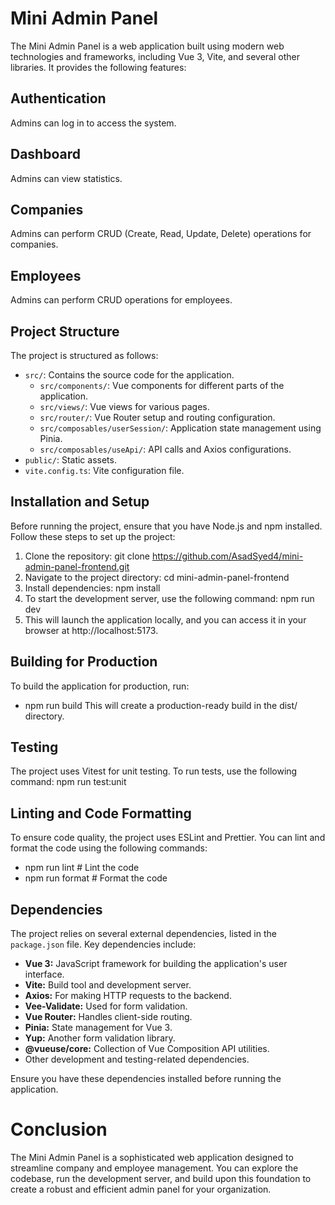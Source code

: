 # Mini Admin Panel
The Mini Admin Panel is a web application built using modern web technologies and frameworks, including Vue 3, Vite, and several other libraries. It provides the following features:

## Authentication
Admins can log in to access the system.

## Dashboard
Admins can view statistics.

## Companies
Admins can perform CRUD (Create, Read, Update, Delete) operations for companies.

## Employees
Admins can perform CRUD operations for employees.

## Project Structure
The project is structured as follows:

- `src/`: Contains the source code for the application.
  - `src/components/`: Vue components for different parts of the application.
  - `src/views/`: Vue views for various pages.
  - `src/router/`: Vue Router setup and routing configuration.
  - `src/composables/userSession/`: Application state management using Pinia.
  - `src/composables/useApi/`: API calls and Axios configurations.
- `public/`: Static assets.
- `vite.config.ts`: Vite configuration file.

## Installation and Setup
Before running the project, ensure that you have Node.js and npm installed. Follow these steps to set up the project:

1. Clone the repository: git clone https://github.com/AsadSyed4/mini-admin-panel-frontend.git
2. Navigate to the project directory: cd mini-admin-panel-frontend
3. Install dependencies: npm install
4. To start the development server, use the following command: npm run dev
5. This will launch the application locally, and you can access it in your browser at http://localhost:5173.

## Building for Production
To build the application for production, run:
- npm run build
This will create a production-ready build in the dist/ directory.

## Testing
The project uses Vitest for unit testing. To run tests, use the following command: npm run test:unit

## Linting and Code Formatting
To ensure code quality, the project uses ESLint and Prettier. You can lint and format the code using the following commands:
- npm run lint       # Lint the code
- npm run format     # Format the code

## Dependencies
The project relies on several external dependencies, listed in the `package.json` file. Key dependencies include:

- **Vue 3:** JavaScript framework for building the application's user interface.
- **Vite:** Build tool and development server.
- **Axios:** For making HTTP requests to the backend.
- **Vee-Validate:** Used for form validation.
- **Vue Router:** Handles client-side routing.
- **Pinia:** State management for Vue 3.
- **Yup:** Another form validation library.
- **@vueuse/core:** Collection of Vue Composition API utilities.
- Other development and testing-related dependencies.

Ensure you have these dependencies installed before running the application.

# Conclusion
The Mini Admin Panel is a sophisticated web application designed to streamline company and employee management. You can explore the codebase, run the development server, and build upon this foundation to create a robust and efficient admin panel for your organization.
